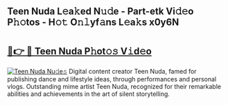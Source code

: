 ## Teen Nuda L𝚎a𝚔ed N𝚞𝚍e - Part-etk Vi𝚍𝚎o P𝚑𝚘tos - H𝚘𝚝 O𝚗𝚕yf𝚊ns L𝚎a𝚔s x0y6N

# <h2><a href="http://kfewow6.oniu.top/?m=Teen+Nuda">🔗👉 🔴 Teen Nuda P𝚑ot𝚘𝚜 V𝚒d𝚎o</a></h2>

[![Teen Nuda Nu𝚍e𝚜](https://i.imgur.com/0qMVB7G.gif)](http://kfewow6.oniu.top/?m=Teen+Nuda)
Digital content creator Teen Nuda, famed for publishing dance and lifestyle ideas, through performances and personal vlogs. Outstanding mime artist Teen Nuda, recognized for their remarkable abilities and achievements in the art of silent storytelling.  
